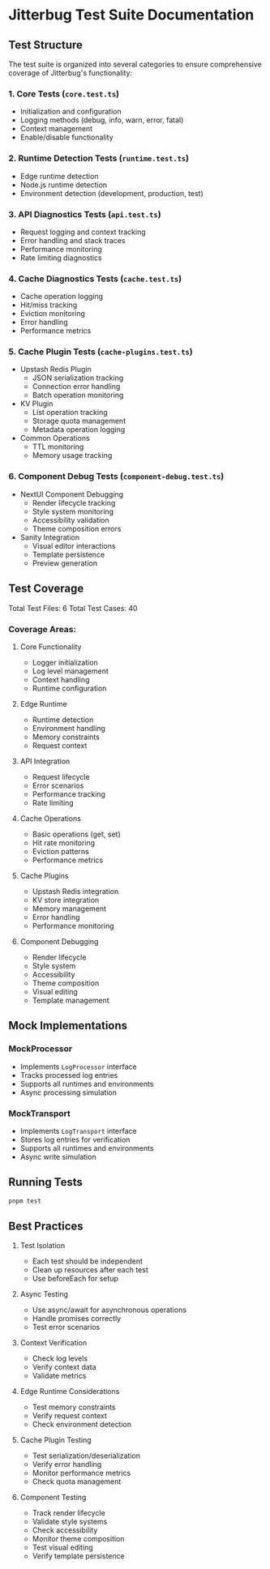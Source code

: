 # Jitterbug Test Suite Documentation

## Test Structure

The test suite is organized into several categories to ensure comprehensive coverage of Jitterbug's functionality:

### 1. Core Tests (`core.test.ts`)

- Initialization and configuration
- Logging methods (debug, info, warn, error, fatal)
- Context management
- Enable/disable functionality

### 2. Runtime Detection Tests (`runtime.test.ts`)

- Edge runtime detection
- Node.js runtime detection
- Environment detection (development, production, test)

### 3. API Diagnostics Tests (`api.test.ts`)

- Request logging and context tracking
- Error handling and stack traces
- Performance monitoring
- Rate limiting diagnostics

### 4. Cache Diagnostics Tests (`cache.test.ts`)

- Cache operation logging
- Hit/miss tracking
- Eviction monitoring
- Error handling
- Performance metrics

### 5. Cache Plugin Tests (`cache-plugins.test.ts`)

- Upstash Redis Plugin
  - JSON serialization tracking
  - Connection error handling
  - Batch operation monitoring
- KV Plugin
  - List operation tracking
  - Storage quota management
  - Metadata operation logging
- Common Operations
  - TTL monitoring
  - Memory usage tracking

### 6. Component Debug Tests (`component-debug.test.ts`)

- NextUI Component Debugging
  - Render lifecycle tracking
  - Style system monitoring
  - Accessibility validation
  - Theme composition errors
- Sanity Integration
  - Visual editor interactions
  - Template persistence
  - Preview generation

## Test Coverage

Total Test Files: 6
Total Test Cases: 40

### Coverage Areas:

1. Core Functionality

   - Logger initialization
   - Log level management
   - Context handling
   - Runtime configuration

2. Edge Runtime

   - Runtime detection
   - Environment handling
   - Memory constraints
   - Request context

3. API Integration

   - Request lifecycle
   - Error scenarios
   - Performance tracking
   - Rate limiting

4. Cache Operations

   - Basic operations (get, set)
   - Hit rate monitoring
   - Eviction patterns
   - Performance metrics

5. Cache Plugins

   - Upstash Redis integration
   - KV store integration
   - Memory management
   - Error handling
   - Performance monitoring

6. Component Debugging
   - Render lifecycle
   - Style system
   - Accessibility
   - Theme composition
   - Visual editing
   - Template management

## Mock Implementations

### MockProcessor

- Implements `LogProcessor` interface
- Tracks processed log entries
- Supports all runtimes and environments
- Async processing simulation

### MockTransport

- Implements `LogTransport` interface
- Stores log entries for verification
- Supports all runtimes and environments
- Async write simulation

## Running Tests

```bash
pnpm test
```

## Best Practices

1. Test Isolation

   - Each test should be independent
   - Clean up resources after each test
   - Use beforeEach for setup

2. Async Testing

   - Use async/await for asynchronous operations
   - Handle promises correctly
   - Test error scenarios

3. Context Verification

   - Check log levels
   - Verify context data
   - Validate metrics

4. Edge Runtime Considerations

   - Test memory constraints
   - Verify request context
   - Check environment detection

5. Cache Plugin Testing

   - Test serialization/deserialization
   - Verify error handling
   - Monitor performance metrics
   - Check quota management

6. Component Testing
   - Track render lifecycle
   - Validate style systems
   - Check accessibility
   - Monitor theme composition
   - Test visual editing
   - Verify template persistence

